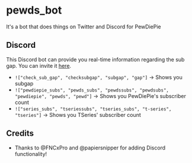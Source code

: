 # pewds_bot

It's a bot that does things on Twitter and Discord for PewDiePie

## Discord

This Discord bot can provide you real-time information regarding the sub gap.
You can invite it [here](https://discordapp.com/oauth2/authorize?client_id=546361604107927562&scope=bot&permissions=70679617).

- `!["check_sub_gap", "checksubgap", "subgap", "gap"]` -> Shows you subgap
- `!["pewdiepie_subs", "pewds_subs", "pewdssubs", "pewdsubs", "pewdiepie", "pewds", "pewd"]` -> Shows you PewDiePie's subscriber count
- `!["series_subs", "tseriessubs", "tseries_subs", "t-series", "tseries"]` -> Shows you TSeries' subscriber count

## Credits
- Thanks to @FNCxPro and @papiersnipper for adding Discord functionality!